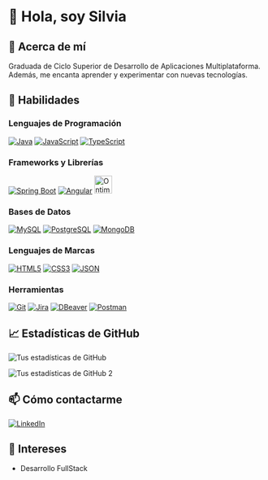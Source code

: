 # 🐼 Hola, soy Silvia

## 💭 Acerca de mí

Graduada de Ciclo Superior de Desarrollo de Aplicaciones Multiplataforma. Además, me encanta aprender y experimentar con nuevas tecnologías.

## 🚀 Habilidades

### Lenguajes de Programación
  
  [![Java](https://img.shields.io/badge/Java-ED8B00?style=for-the-badge&logo=java&logoColor=white)](https://docs.oracle.com/en/java/) 
  [![JavaScript](https://img.shields.io/badge/JavaScript-323330?style=for-the-badge&logo=javascript&logoColor=F7DF1E)](https://developer.mozilla.org/en-US/docs/Web/JavaScript) 
  [![TypeScript](https://img.shields.io/badge/TypeScript-3178C6?style=for-the-badge&logo=typescript&logoColor=white)](https://www.typescriptlang.org/) 
  
### Frameworks y Librerías
  
  [![Spring Boot](https://img.shields.io/badge/Spring_Boot-6DB33F?style=for-the-badge&logo=spring-boot&logoColor=white)](https://spring.io/projects/spring-boot) 
  [![Angular](https://img.shields.io/badge/Angular-DD0031?style=for-the-badge&logo=angular&logoColor=white)](https://angular.io/docs) 
  [<img src="https://www.ontimize.com/xwiki/bin/download/Ontimize+Training/WebHome/ontimize-logo.png" alt="Ontimize" height="35">](https://ontimize.github.io/docs/v3/)
  
### Bases de Datos
  
  [![MySQL](https://img.shields.io/badge/MySQL-4479A1?style=for-the-badge&logo=mysql&logoColor=white)](https://dev.mysql.com/doc/) 
  [![PostgreSQL](https://img.shields.io/badge/PostgreSQL-316192?style=for-the-badge&logo=postgresql&logoColor=white)](https://www.postgresql.org/docs/) 
  [![MongoDB](https://img.shields.io/badge/MongoDB-4EA94B?style=for-the-badge&logo=mongodb&logoColor=white)](https://docs.mongodb.com/)

### Lenguajes de Marcas
  [![HTML5](https://img.shields.io/badge/HTML5-E34F26?style=for-the-badge&logo=html5&logoColor=white)](https://developer.mozilla.org/en-US/docs/Web/Guide/HTML/HTML5) 
  [![CSS3](https://img.shields.io/badge/CSS3-1572B6?style=for-the-badge&logo=css3&logoColor=white)](https://developer.mozilla.org/en-US/docs/Web/CSS) 
  [![JSON](https://img.shields.io/badge/JSON-000000?style=for-the-badge&logo=json&logoColor=white)](https://www.json.org/)
  
### Herramientas
  
  [![Git](https://img.shields.io/badge/Git-F05032?style=for-the-badge&logo=git&logoColor=white)](https://git-scm.com/doc) 
  [![Jira](https://img.shields.io/badge/Jira-0052CC?style=for-the-badge&logo=jira&logoColor=white)](https://www.atlassian.com/software/jira) 
  [![DBeaver](https://img.shields.io/badge/DBeaver-00ACC1?style=for-the-badge&logo=dbeaver&logoColor=white)](https://dbeaver.io/) 
  [![Postman](https://img.shields.io/badge/Postman-FF6C37?style=for-the-badge&logo=postman&logoColor=white)](https://www.postman.com/)

## 📈 Estadísticas de GitHub

![Tus estadísticas de GitHub](https://github-readme-stats.vercel.app/api?username=smartriob1&show_icons=true&theme=radical)

![Tus estadísticas de GitHub 2](https://github-readme-stats.vercel.app/api/top-langs/?username=smartriob1&layout=compact&langs_count=16&theme=dracula)

## 📫 Cómo contactarme

[![LinkedIn](https://img.shields.io/badge/-LinkedIn-%230077B5?style=for-the-badge&logo=linkedin&logoColor=white%22)](https://www.linkedin.com/in/silvia-martinez-532b3824b)

## 🎨 Intereses

- Desarrollo FullStack
